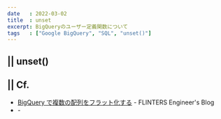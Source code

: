 ```yaml
---
date   : 2022-03-02
title  : unset
excerpt: BigQueryのユーザー定義関数について
tags   : ["Google BigQuery", "SQL", "unset()"]
---
```


## || unset()


## || Cf.
+ [BigQuery で複数の配列をフラット化する](https://labs.septeni.co.jp/entry/2018/11/06/120000) - FLINTERS Engineer's Blog
+ []() -
